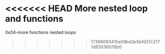 <<<<<<< HEAD
More nested loop and functions
=======
0x04-more functions nested loops
>>>>>>> 17396093415e09bd3e5bfd37c2171d83036076b0
